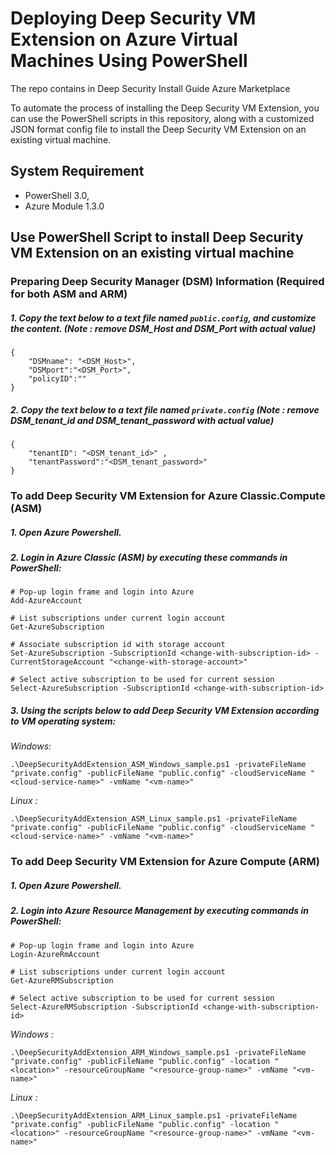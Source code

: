 # Deploying Deep Security VM Extension on Azure Virtual Machines Using PowerShell

The repo contains in Deep Security Install Guide Azure Marketplace

To automate the process of installing the Deep Security VM Extension, you can use the PowerShell scripts in this repository, along with a customized JSON format
config file to install the Deep Security VM Extension on an existing virtual machine.


## System Requirement 
- PowerShell 3.0,  
- Azure Module 1.3.0

## Use PowerShell Script to install Deep Security VM Extension on an existing virtual machine

### Preparing Deep Security Manager (DSM) Information (Required for both ASM and ARM)
##### 1. Copy the text below to a text file named `public.config`, and customize the content. (Note : remove *DSM_Host* and *DSM_Port* with actual value)
```
{
    "DSMname": "<DSM_Host>",
    "DSMport":"<DSM_Port>",
    "policyID":""
}
```
##### 2. Copy the text below to a text file named `private.config` (Note : remove *DSM_tenant_id* and *DSM_tenant_password* with actual value)
```
{
    "tenantID": "<DSM_tenant_id>" ,
    "tenantPassword":"<DSM_tenant_password>"
}
```

### To add Deep Security VM Extension for Azure Classic.Compute (ASM)
##### 1. Open Azure Powershell.
##### 2. Login in Azure Classic (ASM) by executing these commands in PowerShell:
```
# Pop-up login frame and login into Azure
Add-AzureAccount
  
# List subscriptions under current login account
Get-AzureSubscription
  
# Associate subscription id with storage account
Set-AzureSubscription -SubscriptionId <change-with-subscription-id> -CurrentStorageAccount "<change-with-storage-account>"
 
# Select active subscription to be used for current session
Select-AzureSubscription -SubscriptionId <change-with-subscription-id>
```
##### 3.  Using the scripts below to add Deep Security VM Extension according to VM operating system:

*Windows:*
```
.\DeepSecurityAddExtension_ASM_Windows_sample.ps1 -privateFileName "private.config" -publicFileName "public.config" -cloudServiceName "<cloud-service-name>" -vmName "<vm-name>"
```
*Linux :*
```
.\DeepSecurityAddExtension_ASM_Linux_sample.ps1 -privateFileName "private.config" -publicFileName "public.config" -cloudServiceName "<cloud-service-name>" -vmName "<vm-name>"
```

### To add Deep Security VM Extension for Azure Compute (ARM)
##### 1. Open Azure Powershell.
##### 2. Login into Azure Resource Management by executing commands in PowerShell:
```
# Pop-up login frame and login into Azure
Login-AzureRmAccount
  
# List subscriptions under current login account
Get-AzureRMSubscription
    
# Select active subscription to be used for current session
Select-AzureRMSubscription -SubscriptionId <change-with-subscription-id>
```
*Windows :*
```
.\DeepSecurityAddExtension_ARM_Windows_sample.ps1 -privateFileName "private.config" -publicFileName "public.config" -location "<location>" -resourceGroupName "<resource-group-name>" -vmName "<vm-name>"
```
*Linux :*
```
.\DeepSecurityAddExtension_ARM_Linux_sample.ps1 -privateFileName "private.config" -publicFileName "public.config" -location "<location>" -resourceGroupName "<resource-group-name>" -vmName "<vm-name>"
```
